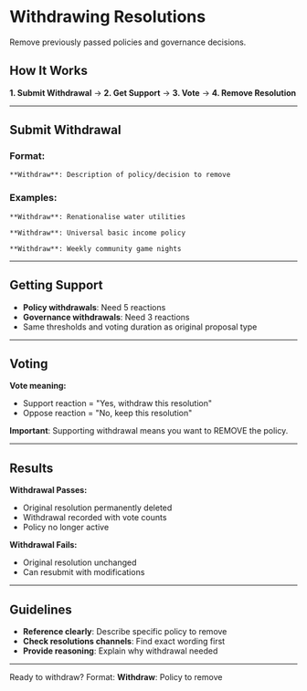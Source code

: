 # Withdrawing Resolutions

Remove previously passed policies and governance decisions.

## How It Works

**1. Submit Withdrawal** → **2. Get Support** → **3. Vote** → **4. Remove Resolution**

---

## Submit Withdrawal

### Format:
```
**Withdraw**: Description of policy/decision to remove
```

### Examples:
```
**Withdraw**: Renationalise water utilities

**Withdraw**: Universal basic income policy

**Withdraw**: Weekly community game nights
```

---

## Getting Support

- **Policy withdrawals**: Need 5 reactions
- **Governance withdrawals**: Need 3 reactions
- Same thresholds and voting duration as original proposal type

---

## Voting

**Vote meaning:**
- Support reaction = "Yes, withdraw this resolution"
- Oppose reaction = "No, keep this resolution"

**Important**: Supporting withdrawal means you want to REMOVE the policy.

---

## Results

**Withdrawal Passes:**
- Original resolution permanently deleted
- Withdrawal recorded with vote counts
- Policy no longer active

**Withdrawal Fails:**
- Original resolution unchanged
- Can resubmit with modifications

---

## Guidelines

- **Reference clearly**: Describe specific policy to remove
- **Check resolutions channels**: Find exact wording first
- **Provide reasoning**: Explain why withdrawal needed

---

Ready to withdraw? Format: **Withdraw**: Policy to remove